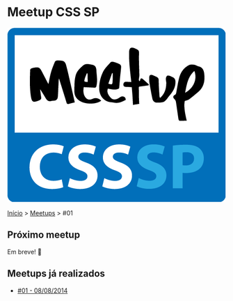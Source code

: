 Meetup CSS SP
======

![CSS SP Logo](logo-csssp.png "CSS SP")

[Início](../README.md) > [Meetups](../meetups.md) > #01

## Próximo meetup

Em breve! :calendar:

## Meetups já realizados

* [#01 - 08/08/2014](meetups/01.md)
